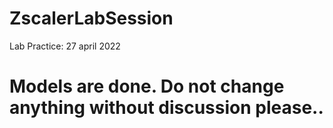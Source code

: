 # ZscalerLabSession

Lab Practice: 27 april 2022

# Models are done. Do not change anything without discussion please..
